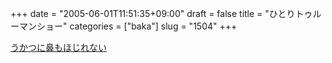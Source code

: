+++
date = "2005-06-01T11:51:35+09:00"
draft = false
title = "ひとりトゥルーマンショー"
categories = ["baka"]
slug = "1504"
+++

<a href="http://hbkr.jp/live.html">うかつに鼻もほじれない</a>

